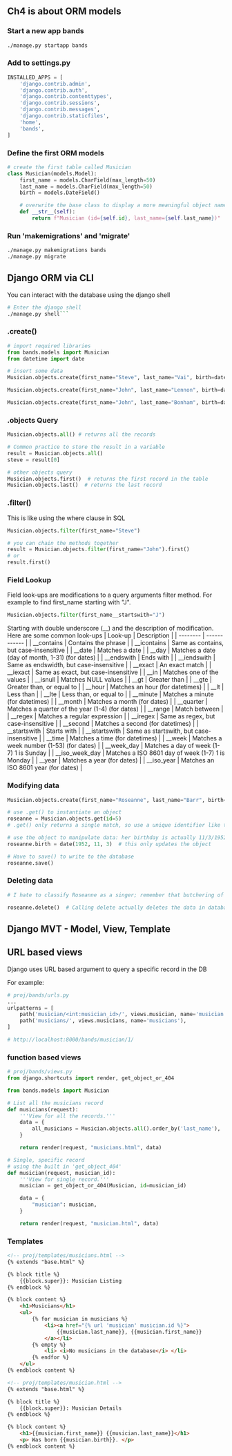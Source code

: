 ## Ch4 is about ORM models

### Start a new app bands
``` sh
./manage.py startapp bands
```

### Add to settings.py
``` python
INSTALLED_APPS = [
    'django.contrib.admin',
    'django.contrib.auth',
    'django.contrib.contenttypes',
    'django.contrib.sessions',
    'django.contrib.messages',
    'django.contrib.staticfiles',
    'home',
    'bands',
]
```

### Define the first ORM models
``` python
# create the first table called Musician
class Musician(models.Model):
    first_name = models.CharField(max_length=50)
    last_name = models.CharField(max_length=50)
    birth = models.DateField()

    # overwrite the base class to display a more meaningful object name
    def __str__(self):
        return f"Musician (id={self.id}, last_name={self.last_name})"

```

### Run 'makemigrations' and 'migrate'
``` sh
./manage.py makemigrations bands
./manage.py migrate
```

## Django ORM via CLI
You can interact with the database using the django shell
```sh
# Enter the django shell
./manage.py shell```
```

### .create()
``` python
# import required libraries
from bands.models import Musician
from datetime import date

# insert some data
Musician.objects.create(first_name="Steve", last_name="Vai", birth=date(1960, 6, 6))

Musician.objects.create(first_name="John", last_name="Lennon", birth=date(1940, 10, 9))

Musician.objects.create(first_name="John", last_name="Bonham", birth=date(1948, 7, 31))
```

### .objects Query
``` python
Musician.objects.all() # returns all the records

# Common practice to store the result in a variable
result = Musician.objects.all()
steve = result[0]

# other objects query
Musician.objects.first()  # returns the first record in the table
Musician.objects.last()  # returns the last record
```

### .filter()
This is like using the where clause in SQL
``` python
Musician.objects.filter(first_name="Steve")

# you can chain the methods together
result = Musician.objects.filter(first_name="John").first()
# or
result.first()
```


### Field Lookup
Field look-ups are modifications to a query arguments filter method.  For example to find first_name starting with "J".  
``` python
Musician.objects.filter(first_name__startswith="J")
```
Starting with double underscore (__) and the description of modification. Here are some common look-ups
| Look-up |  Description |
| -------- | ------------ |
| __contains | 	Contains the phrase |
| __icontains | 	Same as contains, but case-insensitive |
| __date  |	Matches a date |
| __day  |	Matches a date (day of month, 1-31) (for dates) |
| __endswith  |	Ends with |
| __iendswith | 	Same as endswidth, but case-insensitive |
| __exact  |	An exact match |
| __iexact  |	Same as exact, but case-insensitive |
| __in  |	Matches one of the values |
| __isnull  |	Matches NULL values |
| __gt  |	Greater than |
| __gte  |	Greater than, or equal to |
| __hour  |	Matches an hour (for datetimes) |
| __lt  |	Less than |
| __lte  |	Less than, or equal to |
| __minute  |	Matches a minute (for datetimes) |
| __month  |	Matches a month (for dates) |
| __quarter  |	Matches a quarter of the year (1-4) (for dates) |
| __range  |	Match between |
| __regex  |	Matches a regular expression |
| __iregex  |	Same as regex, but case-insensitive |
| __second  |	Matches a second (for datetimes) |
| __startswith  |	Starts with |
| __istartswith  |	Same as startswith, but case-insensitive |
| __time  |	Matches a time (for datetimes) |
| __week  |	Matches a week number (1-53) (for dates) |
| __week_day  |	Matches a day of week (1-7) 1 is Sunday |
| __iso_week_day | 	Matches a ISO 8601 day of week (1-7) 1 is Monday |
| __year | 	Matches a year (for dates) |
| __iso_year | 	Matches an ISO 8601 year (for dates) |

### Modifying data
``` python
Musician.objects.create(first_name="Roseanne", last_name="Barr", birth=date(1955, 7, 31))   # Is she a musician?

# use .get() to instantiate an object
roseanne = Musician.objects.get(id=5)
# .get() only returns a single match, so use a unique identifier like the pk 

# use the object to manipulate data: her birthday is actually 11/3/1952; update
roseanne.birth = date(1952, 11, 3)  # this only updates the object

# Have to save() to write to the database
roseanne.save()
```

### Deleting data
``` python
# I hate to classify Roseanne as a singer; remember that butchering of National Anthem?

roseanne.delete()  # Calling delete actually deletes the data in database, but not the class instance -- the variable roseanne still contains the values in the object

```

## Django MVT - Model, View, Template
## URL based views
Django uses URL based argument to query a specific record in the DB

For example:
```python
# proj/bands/urls.py
...
urlpatterns = [
    path('musician/<int:musician_id>/', views.musician, name='musician'),
    path('musicians/', views.musicians, name='musicians'),
]

# http://localhost:8000/bands/musician/1/
```

### function based views 
``` python
# proj/bands/views.py
from django.shortcuts import render, get_object_or_404

from bands.models import Musician

# List all the musicians record
def musicians(request):
    '''View for all the records.'''   
    data = {
        all_musicians = Musician.objects.all().order_by('last_name'),
    }

    return render(request, "musicians.html", data)

# Single, specific record
# using the built in 'get_object_404'
def musician(request, musician_id):
    '''View for single record.'''
    musician = get_object_or_404(Musician, id=musician_id)

    data = {
        "musician": musician,
    }

    return render(request, "musician.html", data)

```

### Templates
```html
<!-- proj/templates/musicians.html -->
{% extends "base.html" %}

{% block title %}
    {{block.super}}: Musician Listing
{% endblock %}

{% block content %}
    <h1>Musicians</h1>
    <ul>
        {% for musician in musicians %}
            <li><a href="{% url 'musician' musician.id %}">
                {{musician.last_name}}, {{musician.first_name}}
            </a></li>
        {% empty %}
            <li> <i>No musicians in the database</i> </li>
        {% endfor %}
    </ul>
{% endblock content %}
```

```html
<!-- proj/templates/musician.html -->
{% extends "base.html" %}

{% block title %}
    {{block.super}}: Musician Details
{% endblock %}

{% block content %}
    <h1>{{musician.first_name}} {{musician.last_name}}</h1>
    <p> Was born {{musician.birth}}. </p>
{% endblock content %}
```

